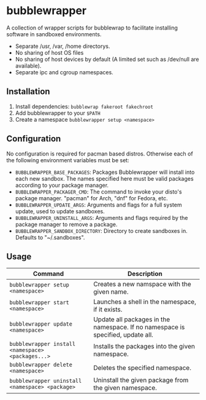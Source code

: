 # bubblewrapper #
A collection of wrapper scripts for bubblewrap to facilitate installing
software in sandboxed environments.
* Separate /usr, /var, /home directorys.
* No sharing of host OS files
* No sharing of host devices by default (A limited set such as /dev/null are
available).
* Separate ipc and cgroup namespaces.

## Installation ##
1. Install dependencies: `bubblewrap fakeroot fakechroot`
1. Add bubblewrapper to your `$PATH`
1. Create a namespace `bubblewrapper setup <namespace>`

## Configuration ##
No configuration is required for pacman based distros. Otherwise each of the following
environment variables must be set:
* `BUBBLEWRAPPER_BASE_PACKAGES`: Packages Bubblewrapper will install into each new
sandbox. The names specified here must be valid packages according to your package
manager.
* `BUBBLEWRAPPER_PACKAGER_CMD`: The command to invoke your disto's package manager.
"pacman" for Arch, "dnf" for Fedora, etc.
* `BUBBLEWRAPPER_UPDATE_ARGS`: Arguments and flags for a full system update, used to
update sandboxes.
* `BUBBLEWRAPPER_UNINSTALL_ARGS`: Arguments and flags required by the package manager
to remove a package.
* `BUBBLEWRAPPER_SANDBOX_DIRECTORY`: Directory to create sandboxes in. Defaults to
"~/.sandboxes".

## Usage ##
| Command | Description |
| ------- | ------ |
| `bubblewrapper setup <namespace>` | Creates a new namspace with the given name. |
| `bubblewrapper start <namespace>` | Launches a shell in the namespace, if it exists. |
|`bubblewrapper update <namespace>` | Update all packages in the namespace. If no namespace is specified, update all. |
| `bubblewrapper install <namespace> <packages...>` |  Installs the packages into the given namespace. |
| `bubblewrapper delete <namespace>` | Deletes the specified namespace.
| `bubblewrapper uninstall <namespace> <package>` | Uninstall the given package from the given namespace. |
